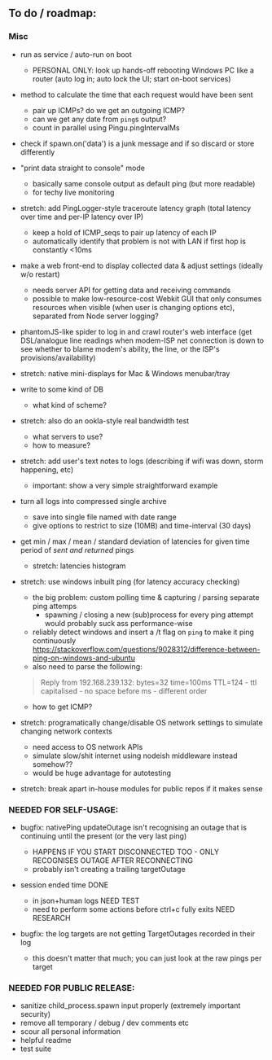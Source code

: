 ## To do / roadmap:

### Misc

- run as service / auto-run on boot 
	- PERSONAL ONLY: look up hands-off rebooting Windows PC like a router (auto log in; auto lock the UI; start on-boot services)

- method to calculate the time that each request would have been sent
	- pair up ICMPs? do we get an outgoing ICMP?
	- can we get any date from `ping`s output?
	- count in parallel using Pingu.pingIntervalMs

- check if spawn.on('data') is a junk message and if so discard or store differently

- "print data straight to console" mode
	- basically same console output as default ping (but more readable)
	- for techy live monitoring

- stretch: add PingLogger-style traceroute latency graph (total latency over time and per-IP latency over IP)
	- keep a hold of ICMP_seqs to pair up latency of each IP
	- automatically identify that problem is not with LAN if first hop is constantly <10ms

- make a web front-end to display collected data & adjust settings (ideally w/o restart)
	- needs server API for getting data and receiving commands
	- possible to make low-resource-cost Webkit GUI that only consumes resources when visible (when user is changing options etc), separated from Node server logging?

- phantomJS-like spider to log in and crawl router's web interface (get DSL/analogue line readings when modem-ISP net connection is down to see whether to blame modem's ability, the line, or the ISP's provisions/availability)

- stretch: native mini-displays for Mac & Windows menubar/tray

- write to some kind of DB
	- what kind of scheme?

- stretch: also do an ookla-style real bandwidth test
	- what servers to use?
	- how to measure?

- stretch: add user's text notes to logs (describing if wifi was down, storm happening, etc)
	- important: show a very simple straightforward example

- turn all logs into compressed single archive 
	- save into single file named with date range
	- give options to restrict to size (10MB) and time-interval (30 days)

- get min / max / mean / standard deviation of latencies for given time period of *sent and returned* pings
	- stretch: latencies histogram

- stretch: use windows inbuilt ping (for latency accuracy checking)
	- the big problem: custom polling time & capturing / parsing separate ping attemps
		- spawning / closing a new (sub)process for every ping attempt would probably suck ass performance-wise
	- reliably detect windows and insert a /t flag on `ping` to make it ping continuously
	https://stackoverflow.com/questions/9028312/difference-between-ping-on-windows-and-ubuntu
	- also need to parse the following:
	> Reply from 192.168.239.132: bytes=32 time=100ms TTL=124
		- ttl capitalised
		- no space before ms
		- different order
	- how to get ICMP?

- stretch: programatically change/disable OS network settings to simulate changing network contexts 
	- need access to OS network APIs
	- simulate slow/shit internet using nodeish middleware instead somehow??
	- would be huge advantage for autotesting


- stretch: break apart in-house modules for public repos if it makes sense

### NEEDED FOR SELF-USAGE:

- bugfix: nativePing updateOutage isn't recognising an outage that is continuing until the present (or the very last ping)
	- HAPPENS IF YOU START DISCONNECTED TOO - ONLY RECOGNISES OUTAGE AFTER RECONNECTING 
	- probably isn't creating a trailing targetOutage

- session ended time DONE
	- in json+human logs NEED TEST
	- need to perform some actions before ctrl+c fully exits NEED RESEARCH

- bugfix: the log targets are not getting TargetOutages recorded in their log
	- this doesn't matter that much; you can just look at the raw pings per target


### NEEDED FOR PUBLIC RELEASE:

- sanitize child_process.spawn input properly (extremely important security)
- remove all temporary / debug / dev comments etc
- scour all personal information
- helpful readme
- test suite